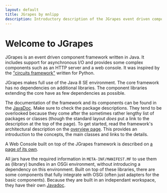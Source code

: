 ```yaml
---
layout: default
title: JGrapes by mnlipp
description: Introductory description of the JGrapes event driven component framework for Java
---
```


Welcome to JGrapes
==================

JGrapes is an event driven component framework written in Java.
It includes support for asynchronous I/O and provides some complex 
components such as an HTTP server and a web console. It was inspired by the 
["circuits framework"](http://circuitsframework.com/) written for Python.

JGrapes makes full use of the Java 8 SE environment. The core 
framework has no dependencies on additional libraries. The 
component libraries extending the core have as few dependencies 
as possible.

The documentation of the framework and its components can be found
in the <a href="latest-release/javadoc/index.html" target="_top">JavaDoc</a>. 
Make sure to check the package descriptions. They tend to
be overlooked because they come after the sometimes rather lengthy list
of packages or classes (though the standard layout *does* put a link
to the description at the top of the page). To get started, read
the framework's architectural description on the
<a href="latest-release/javadoc/index.html" target="_top">overview page</a>. 
This provides an introduction to the concepts, the main classes and 
links to the details.

A Web Console built on top of the JGrapes framework is described 
on [a page of its own](WebConsole.html).

All jars have the required information in `META-INF/MANIFEST.MF`
to use them as (library) bundles in an OSGi environment, without 
introducing a dependency on this environment. Built on top 
of these libraries, there are some 
components that fully integrate with OSGi (often just adapters for 
the basic components). Because they are built in an independant
workspace, they have their own 
<a href="javadoc-osgi/index.html" target="_top">Javadoc</a>.

